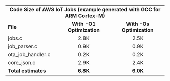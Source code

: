 <table>
    <tr>
        <td colspan="3"><center><b>Code Size of AWS IoT Jobs (example generated with GCC for ARM Cortex-M)</b></center></td>
    </tr>
    <tr>
        <td><b>File</b></td>
        <td><b><center>With -O1 Optimization</center></b></td>
        <td><b><center>With -Os Optimization</center></b></td>
    </tr>
    <tr>
        <td>jobs.c</td>
        <td><center>2.8K</center></td>
        <td><center>2.5K</center></td>
    </tr>
    <tr>
        <td>job_parser.c</td>
        <td><center>0.9K</center></td>
        <td><center>0.9K</center></td>
    </tr>
    <tr>
        <td>ota_job_handler.c</td>
        <td><center>0.2K</center></td>
        <td><center>0.2K</center></td>
    </tr>
    <tr>
        <td>core_json.c</td>
        <td><center>2.9K</center></td>
        <td><center>2.4K</center></td>
    </tr>
    <tr>
        <td><b>Total estimates</b></td>
        <td><b><center>6.8K</center></b></td>
        <td><b><center>6.0K</center></b></td>
    </tr>
</table>
